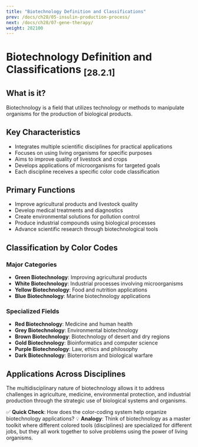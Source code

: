 ```yaml
---
title: "Biotechnology Definition and Classifications"
prev: /docs/ch28/05-insulin-production-process/
next: /docs/ch28/07-gene-therapy/
weight: 282100
---
```


# Biotechnology Definition and Classifications <sub>[28.2.1]</sub>

## What is it?
Biotechnology is a field that utilizes technology or methods to manipulate organisms for the production of biological products.

## Key Characteristics
- Integrates multiple scientific disciplines for practical applications
- Focuses on using living organisms for specific purposes
- Aims to improve quality of livestock and crops
- Develops applications of microorganisms for targeted goals
- Each discipline receives a specific color code classification

## Primary Functions
- Improve agricultural products and livestock quality
- Develop medical treatments and diagnostics
- Create environmental solutions for pollution control
- Produce industrial compounds using biological processes
- Advance scientific research through biotechnological tools

## Classification by Color Codes

### Major Categories
- **Green Biotechnology**: Improving agricultural products
- **White Biotechnology**: Industrial processes involving microorganisms
- **Yellow Biotechnology**: Food and nutrition applications
- **Blue Biotechnology**: Marine biotechnology applications

### Specialized Fields
- **Red Biotechnology**: Medicine and human health
- **Grey Biotechnology**: Environmental biotechnology
- **Brown Biotechnology**: Biotechnology of desert and dry regions
- **Gold Biotechnology**: Bioinformatics and computer science
- **Purple Biotechnology**: Law, ethics and philosophy
- **Dark Biotechnology**: Bioterrorism and biological warfare

## Applications Across Disciplines
The multidisciplinary nature of biotechnology allows it to address challenges in agriculture, medicine, environmental protection, and industrial production through the strategic use of biological systems and organisms.

✅ **Quick Check**: How does the color-coding system help organize biotechnology applications?
💡 **Analogy**: Think of biotechnology as a master toolkit where different colored tools (disciplines) are specialized for different jobs, but they all work together to solve problems using the power of living organisms.